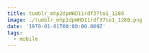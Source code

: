 ```yaml
---
title: tumblr_mhp2dpWHD11rdf37to1_1280
image: ./tumblr_mhp2dpWHD11rdf37to1_1280.png
date: '1970-01-01T00:00:00.000Z'
tags:
  - mobile
---
```


